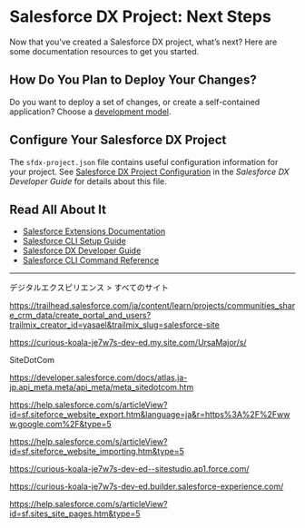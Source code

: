 # Salesforce DX Project: Next Steps

Now that you’ve created a Salesforce DX project, what’s next? Here are some documentation resources to get you started.

## How Do You Plan to Deploy Your Changes?

Do you want to deploy a set of changes, or create a self-contained application? Choose a [development model](https://developer.salesforce.com/tools/vscode/en/user-guide/development-models).

## Configure Your Salesforce DX Project

The `sfdx-project.json` file contains useful configuration information for your project. See [Salesforce DX Project Configuration](https://developer.salesforce.com/docs/atlas.en-us.sfdx_dev.meta/sfdx_dev/sfdx_dev_ws_config.htm) in the _Salesforce DX Developer Guide_ for details about this file.

## Read All About It

- [Salesforce Extensions Documentation](https://developer.salesforce.com/tools/vscode/)
- [Salesforce CLI Setup Guide](https://developer.salesforce.com/docs/atlas.en-us.sfdx_setup.meta/sfdx_setup/sfdx_setup_intro.htm)
- [Salesforce DX Developer Guide](https://developer.salesforce.com/docs/atlas.en-us.sfdx_dev.meta/sfdx_dev/sfdx_dev_intro.htm)
- [Salesforce CLI Command Reference](https://developer.salesforce.com/docs/atlas.en-us.sfdx_cli_reference.meta/sfdx_cli_reference/cli_reference.htm)


-----

デジタルエクスピリエンス > すべてのサイト

https://trailhead.salesforce.com/ja/content/learn/projects/communities_share_crm_data/create_portal_and_users?trailmix_creator_id=yasael&trailmix_slug=salesforce-site

https://curious-koala-je7w7s-dev-ed.my.site.com/UrsaMajor/s/

SiteDotCom

https://developer.salesforce.com/docs/atlas.ja-jp.api_meta.meta/api_meta/meta_sitedotcom.htm

https://help.salesforce.com/s/articleView?id=sf.siteforce_website_export.htm&language=ja&r=https%3A%2F%2Fwww.google.com%2F&type=5

https://help.salesforce.com/s/articleView?id=sf.siteforce_website_importing.htm&type=5


https://curious-koala-je7w7s-dev-ed--sitestudio.ap1.force.com/

https://curious-koala-je7w7s-dev-ed.builder.salesforce-experience.com/

https://help.salesforce.com/s/articleView?id=sf.sites_site_pages.htm&type=5
